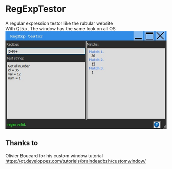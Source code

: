 # RegExpTestor
A regular expression testor like the rubular website  
With Qt5.x, The window has the same look on all OS  
![Screenshot](rexptest.jpg)

## Thanks to
Olivier Boucard for his custom window tutorial
https://qt.developpez.com/tutoriels/braindeadbzh/customwindow/
